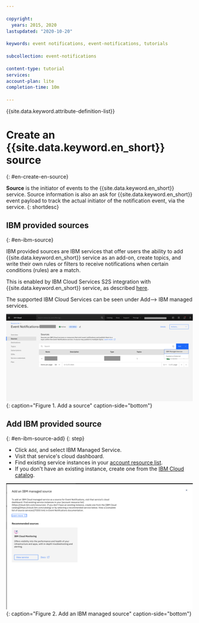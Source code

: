 ```yaml
---

copyright:
  years: 2015, 2020
lastupdated: "2020-10-20"

keywords: event notifications, event-notifications, tutorials

subcollection: event-notifications

content-type: tutorial
services:
account-plan: lite
completion-time: 10m

---
```


{{site.data.keyword.attribute-definition-list}}

# Create an {{site.data.keyword.en_short}} source
{: #en-create-en-source}

**Source** is the initiator of events to the {{site.data.keyword.en_short}} service. Source information is also an ask for {{site.data.keyword.en_short}} event payload to track the actual initiator of the notification event, via the service.
{: shortdesc}


## IBM provided sources
{: #en-ibm-source}

IBM provided sources are IBM services that offer users the ability to add {{site.data.keyword.en_short}} service as an add-on, create topics, and write their own rules or filters to receive notifications when certain conditions (rules) are a match.

This is enabled by IBM Cloud Services S2S integration with {{site.data.keyword.en_short}} service, as described
[here](https://pages.github.ibm.com/Notification-Hub/planning/internal-adopters/onboarding-procedure.html).

The supported IBM Cloud Services can be seen under Add--> IBM managed services.


![Add a source](images/en-source1.png "Source"){: caption="Figure 1. Add a source" caption-side="bottom"}

## Add IBM provided source
{: #en-ibm-source-add}
{: step}
- Click `Add`, and select IBM Managed Service.
- Visit that service's cloud dashboard.
- Find existing service instances in your [account resource list](https://cloud.ibm.com/resources).
- If you don't have an existing instance, create one from the [IBM Cloud catalog](https://cloud.ibm.com/catalog).

![Add topic details](images/en-source2.png "Source"){: caption="Figure 2. Add an IBM managed source" caption-side="bottom"}



